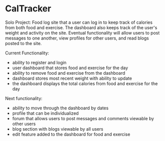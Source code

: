 # CalTracker
Solo Project: Food log site that a user can log in to keep track of calories from both food and exercise.  The dashboard also keeps track of the user's weight and activity on the site.  Eventual functionality will allow users to post messages to one another, view profiles for other users, and read blogs posted to the site. 

Current Functionality: 
- ability to register and login
- user dashboard that stores food and exercise for the day
- ability to remove food and exercise from the dashboard
- dashboard stores most recent weight with ability to update
- the dashboard displays the total calories from food and exercise for the day

Next functionality:
- ability to move through the dashboard by dates
- profile that can be individualized
- forum that allows users to post messages and comments viewable by other users
- blog section with blogs viewable by all users
- edit feature added to the dashboard for food and exercise
